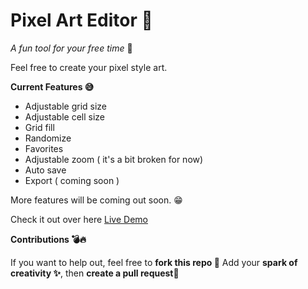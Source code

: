 # **Pixel Art Editor** 💩
*A fun tool for your free time* 🎉

Feel free to create your pixel style art.

**Current Features 😅**

 - Adjustable grid size
 - Adjustable cell size
 - Grid fill
 - Randomize
 - Favorites
 - Adjustable zoom ( it's a bit broken for now)
 - Auto save
 - Export ( coming soon )

More features will be coming out soon. 😁


Check it out over here [Live Demo](https://boxpositron.github.io/pixel-artmaker/)

**Contributions 💣🔥**

If you want to help out, feel free to **fork this repo 🍴**
Add your **spark of creativity ✨**, then **create a pull request🔌**
